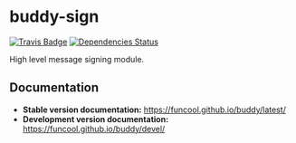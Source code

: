 # buddy-sign

[![Travis Badge](https://img.shields.io/travis/funcool/buddy-sign.svg?style=flat)](https://travis-ci.org/funcool/buddy-sign "Travis Badge")
[![Dependencies Status](http://jarkeeper.com/funcool/buddy-sign/status.svg)](http://jarkeeper.com/funcool/buddy-sign)

High level message signing module.


## Documentation

- **Stable version documentation:** https://funcool.github.io/buddy/latest/
- **Development version documentation:** https://funcool.github.io/buddy/devel/
